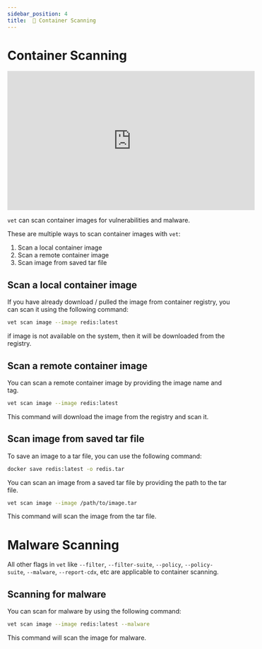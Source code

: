```yaml
---
sidebar_position: 4
title:  🚚 Container Scanning
---
```


# Container Scanning

<iframe width="560" height="315" src="https://www.youtube.com/embed/l-cBfp3FDYs?si=-wvHw7Sx9s28yrdb" title="YouTube video player" frameBorder="0" allow="accelerometer; autoplay; clipboard-write; encrypted-media; gyroscope; picture-in-picture; fullscreen" referrerPolicy="strict-origin-when-cross-origin" allowFullScreen></iframe>

`vet` can scan container images for vulnerabilities and malware. 

These are multiple ways to scan container images with `vet`:

1. Scan a local container image
2. Scan a remote container image
3. Scan image from saved tar file


## Scan a local container image

If you have already download / pulled the image from container registry, you can scan it using the following command:

```bash
vet scan image --image redis:latest
```

if image is not available on the system, then it will be downloaded from the registry.

## Scan a remote container image

You can scan a remote container image by providing the image name and tag.

```bash
vet scan image --image redis:latest
```

This command will download the image from the registry and scan it.

## Scan image from saved tar file

To save an image to a tar file, you can use the following command:

```bash
docker save redis:latest -o redis.tar 
```

You can scan an image from a saved tar file by providing the path to the tar file.

```bash
vet scan image --image /path/to/image.tar
```

This command will scan the image from the tar file.

# Malware Scanning

All other flags in `vet` like `--filter`, `--filter-suite`, `--policy`, `--policy-suite`, `--malware`, `--report-cdx`, etc are applicable to container scanning.

## Scanning for malware

You can scan for malware by using the following command:

```bash
vet scan image --image redis:latest --malware
```

This command will scan the image for malware.


